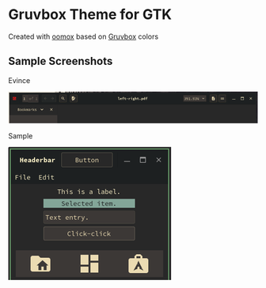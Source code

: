 # Gruvbox Theme for GTK
Created with [oomox](https://github.com/actionless/oomox) based on [Gruvbox](https://github.com/morhetz/gruvbox) colors

## Sample Screenshots

Evince

![evince](evince.png)

Sample

![example](example.png)

